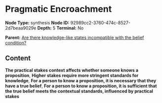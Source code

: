 # Pragmatic Encroachment

**Node Type:** synthesis
**Node ID:** 92989cc2-3760-474c-8527-2d7beaa9029e
**Depth:** 5
**Terminal:** No

**Parent:** [Are there knowledge-like states incompatible with the belief condition?](are-there-knowledge-like-states-incompatible-with-the-belief-condition-antithesis-33cb5f95-f668-4dc3-b2e6-354e113293fa.md)

## Content

**The practical stakes context affects whether someone knows a proposition**, **Higher stakes require more stringent standards for knowledge**, **For a person to know a proposition, it is necessary that they have a true belief**, **For a person to know a proposition, it is sufficient that the true belief meets the contextual standards, influenced by practical stakes**
